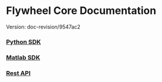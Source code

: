 # Flywheel Core Documentation
Version: doc-revision/9547ac2

### [Python SDK](python/)

### [Matlab SDK](matlab/)

### [Rest API](swagger/index.html)

